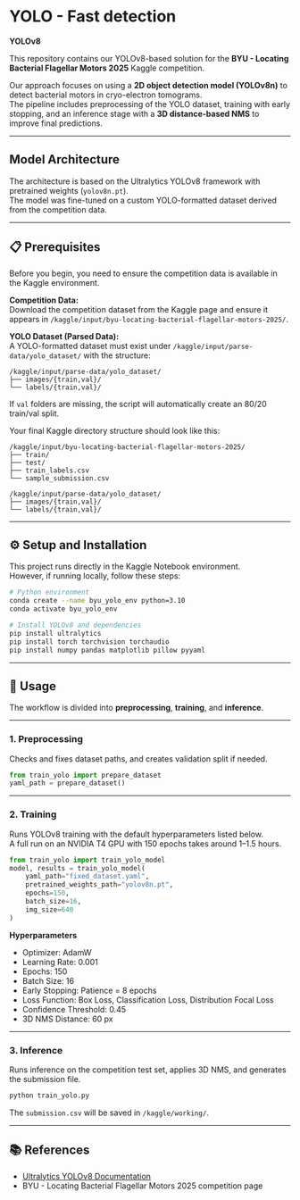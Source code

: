 # YOLO - Fast detection  
**YOLOv8**  

This repository contains our YOLOv8-based solution for the **BYU - Locating Bacterial Flagellar Motors 2025** Kaggle competition.

Our approach focuses on using a **2D object detection model (YOLOv8n)** to detect bacterial motors in cryo-electron tomograms.  
The pipeline includes preprocessing of the YOLO dataset, training with early stopping, and an inference stage with a **3D distance-based NMS** to improve final predictions.

---

## Model Architecture  
The architecture is based on the Ultralytics YOLOv8 framework with pretrained weights (`yolov8n.pt`).  
The model was fine-tuned on a custom YOLO-formatted dataset derived from the competition data.

---

## 📋 Prerequisites  
Before you begin, you need to ensure the competition data is available in the Kaggle environment.

**Competition Data:**  
Download the competition dataset from the Kaggle page and ensure it appears in `/kaggle/input/byu-locating-bacterial-flagellar-motors-2025/`.

**YOLO Dataset (Parsed Data):**  
A YOLO-formatted dataset must exist under `/kaggle/input/parse-data/yolo_dataset/` with the structure:
```
/kaggle/input/parse-data/yolo_dataset/
├── images/{train,val}/
└── labels/{train,val}/
```
If `val` folders are missing, the script will automatically create an 80/20 train/val split.

Your final Kaggle directory structure should look like this:
```
/kaggle/input/byu-locating-bacterial-flagellar-motors-2025/
├── train/
├── test/
├── train_labels.csv
└── sample_submission.csv

/kaggle/input/parse-data/yolo_dataset/
├── images/{train,val}/
└── labels/{train,val}/
```

---

## ⚙️ Setup and Installation  

This project runs directly in the Kaggle Notebook environment.  
However, if running locally, follow these steps:

```bash
# Python environment
conda create --name byu_yolo_env python=3.10
conda activate byu_yolo_env

# Install YOLOv8 and dependencies
pip install ultralytics
pip install torch torchvision torchaudio
pip install numpy pandas matplotlib pillow pyyaml
```

---

## 🚀 Usage  

The workflow is divided into **preprocessing**, **training**, and **inference**.

---

### 1. Preprocessing  
Checks and fixes dataset paths, and creates validation split if needed.
```python
from train_yolo import prepare_dataset
yaml_path = prepare_dataset()
```

---

### 2. Training  
Runs YOLOv8 training with the default hyperparameters listed below.  
A full run on an NVIDIA T4 GPU with 150 epochs takes around 1–1.5 hours.

```python
from train_yolo import train_yolo_model
model, results = train_yolo_model(
    yaml_path="fixed_dataset.yaml",
    pretrained_weights_path="yolov8n.pt",
    epochs=150,
    batch_size=16,
    img_size=640
)
```

**Hyperparameters**  
- Optimizer: AdamW  
- Learning Rate: 0.001  
- Epochs: 150  
- Batch Size: 16  
- Early Stopping: Patience = 8 epochs  
- Loss Function: Box Loss, Classification Loss, Distribution Focal Loss  
- Confidence Threshold: 0.45  
- 3D NMS Distance: 60 px  

---

### 3. Inference  
Runs inference on the competition test set, applies 3D NMS, and generates the submission file.

```bash
python train_yolo.py
```
The `submission.csv` will be saved in `/kaggle/working/`.

---

## 📚 References  
- [Ultralytics YOLOv8 Documentation](https://docs.ultralytics.com)  
- BYU - Locating Bacterial Flagellar Motors 2025 competition page  
